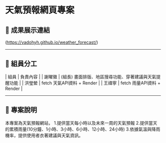 # 天氣預報網頁專案

## 🔗 成果展示連結

(https://vadohyh.github.io/weather_forecast/)

---

## 👥 組員分工

| 組員 | 負責內容 |
| 謝曜徽 | (組長) 畫面排版、地區搜尋功能、穿著建議與天氣提醒功能 |
| 洪瑩縈 | fetch  天氣API資料 + Render |
| 王禕寧 | fetch  雨量API資料 + Render |


---

## 📌 專案說明

本專案為天氣預報網站，
1.提供當天每小時以及未來一周的天氣預報
2.提供當天的累積雨量(10分鐘、1小時、3小時、6小時、12小時、24小時)
3.依據氣溫與降雨機率，提供使用者衣著建議與天氣資訊。
